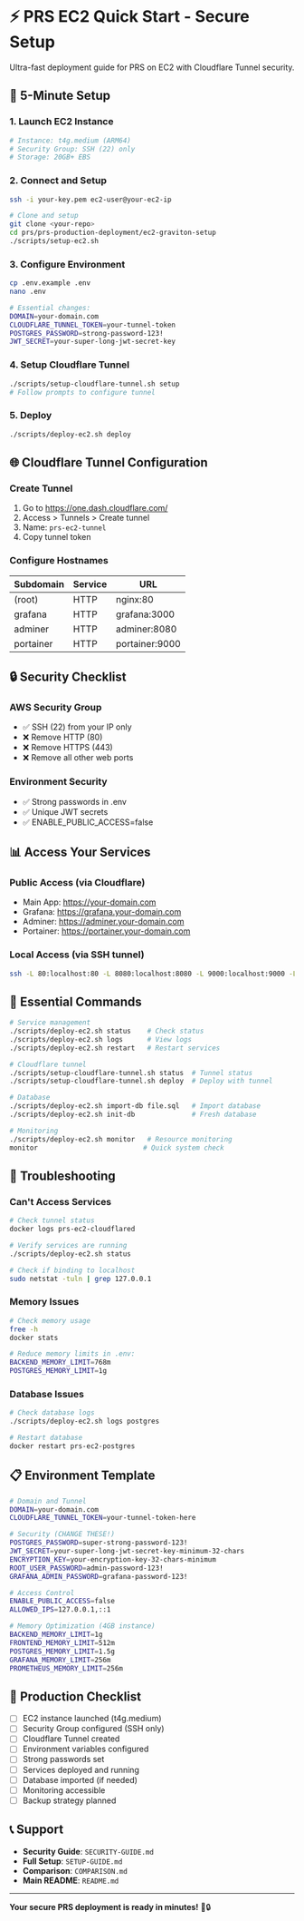 # ⚡ PRS EC2 Quick Start - Secure Setup

Ultra-fast deployment guide for PRS on EC2 with Cloudflare Tunnel security.

## 🚀 5-Minute Setup

### **1. Launch EC2 Instance**
```bash
# Instance: t4g.medium (ARM64)
# Security Group: SSH (22) only
# Storage: 20GB+ EBS
```

### **2. Connect and Setup**
```bash
ssh -i your-key.pem ec2-user@your-ec2-ip

# Clone and setup
git clone <your-repo>
cd prs/prs-production-deployment/ec2-graviton-setup
./scripts/setup-ec2.sh
```

### **3. Configure Environment**
```bash
cp .env.example .env
nano .env

# Essential changes:
DOMAIN=your-domain.com
CLOUDFLARE_TUNNEL_TOKEN=your-tunnel-token
POSTGRES_PASSWORD=strong-password-123!
JWT_SECRET=your-super-long-jwt-secret-key
```

### **4. Setup Cloudflare Tunnel**
```bash
./scripts/setup-cloudflare-tunnel.sh setup
# Follow prompts to configure tunnel
```

### **5. Deploy**
```bash
./scripts/deploy-ec2.sh deploy
```

## 🌐 Cloudflare Tunnel Configuration

### **Create Tunnel**
1. Go to https://one.dash.cloudflare.com/
2. Access > Tunnels > Create tunnel
3. Name: `prs-ec2-tunnel`
4. Copy tunnel token

### **Configure Hostnames**
| Subdomain | Service | URL |
|-----------|---------|-----|
| (root) | HTTP | nginx:80 |
| grafana | HTTP | grafana:3000 |
| adminer | HTTP | adminer:8080 |
| portainer | HTTP | portainer:9000 |

## 🔒 Security Checklist

### **AWS Security Group**
- ✅ SSH (22) from your IP only
- ❌ Remove HTTP (80)
- ❌ Remove HTTPS (443)
- ❌ Remove all other web ports

### **Environment Security**
- ✅ Strong passwords in .env
- ✅ Unique JWT secrets
- ✅ ENABLE_PUBLIC_ACCESS=false

## 📊 Access Your Services

### **Public Access (via Cloudflare)**
- Main App: https://your-domain.com
- Grafana: https://grafana.your-domain.com
- Adminer: https://adminer.your-domain.com
- Portainer: https://portainer.your-domain.com

### **Local Access (via SSH tunnel)**
```bash
ssh -L 80:localhost:80 -L 8080:localhost:8080 -L 9000:localhost:9000 -L 3001:localhost:3001 ec2-user@your-ec2-ip
```

## 🔧 Essential Commands

```bash
# Service management
./scripts/deploy-ec2.sh status    # Check status
./scripts/deploy-ec2.sh logs      # View logs
./scripts/deploy-ec2.sh restart   # Restart services

# Cloudflare tunnel
./scripts/setup-cloudflare-tunnel.sh status  # Tunnel status
./scripts/setup-cloudflare-tunnel.sh deploy  # Deploy with tunnel

# Database
./scripts/deploy-ec2.sh import-db file.sql   # Import database
./scripts/deploy-ec2.sh init-db              # Fresh database

# Monitoring
./scripts/deploy-ec2.sh monitor   # Resource monitoring
monitor                          # Quick system check
```

## 🚨 Troubleshooting

### **Can't Access Services**
```bash
# Check tunnel status
docker logs prs-ec2-cloudflared

# Verify services are running
./scripts/deploy-ec2.sh status

# Check if binding to localhost
sudo netstat -tuln | grep 127.0.0.1
```

### **Memory Issues**
```bash
# Check memory usage
free -h
docker stats

# Reduce memory limits in .env:
BACKEND_MEMORY_LIMIT=768m
POSTGRES_MEMORY_LIMIT=1g
```

### **Database Issues**
```bash
# Check database logs
./scripts/deploy-ec2.sh logs postgres

# Restart database
docker restart prs-ec2-postgres
```

## 📋 Environment Template

```bash
# Domain and Tunnel
DOMAIN=your-domain.com
CLOUDFLARE_TUNNEL_TOKEN=your-tunnel-token-here

# Security (CHANGE THESE!)
POSTGRES_PASSWORD=super-strong-password-123!
JWT_SECRET=your-super-long-jwt-secret-key-minimum-32-chars
ENCRYPTION_KEY=your-encryption-key-32-chars-minimum
ROOT_USER_PASSWORD=admin-password-123!
GRAFANA_ADMIN_PASSWORD=grafana-password-123!

# Access Control
ENABLE_PUBLIC_ACCESS=false
ALLOWED_IPS=127.0.0.1,::1

# Memory Optimization (4GB instance)
BACKEND_MEMORY_LIMIT=1g
FRONTEND_MEMORY_LIMIT=512m
POSTGRES_MEMORY_LIMIT=1.5g
GRAFANA_MEMORY_LIMIT=256m
PROMETHEUS_MEMORY_LIMIT=256m
```

## 🎯 Production Checklist

- [ ] EC2 instance launched (t4g.medium)
- [ ] Security Group configured (SSH only)
- [ ] Cloudflare Tunnel created
- [ ] Environment variables configured
- [ ] Strong passwords set
- [ ] Services deployed and running
- [ ] Database imported (if needed)
- [ ] Monitoring accessible
- [ ] Backup strategy planned

## 📞 Support

- **Security Guide**: `SECURITY-GUIDE.md`
- **Full Setup**: `SETUP-GUIDE.md`
- **Comparison**: `COMPARISON.md`
- **Main README**: `README.md`

---

**Your secure PRS deployment is ready in minutes!** 🚀🔒
